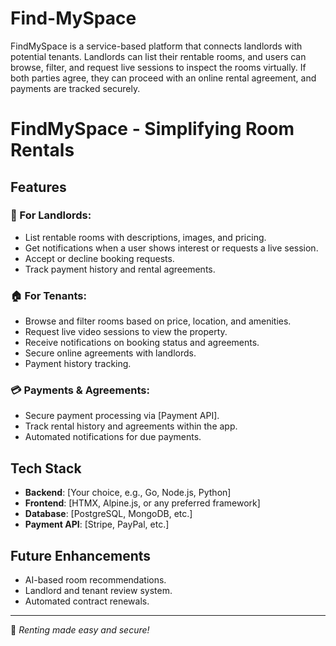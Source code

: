 # Find-MySpace

FindMySpace is a service-based platform that connects landlords with potential tenants. Landlords can list their rentable rooms, and users can browse, filter, and request live sessions to inspect the rooms virtually. If both parties agree, they can proceed with an online rental agreement, and payments are tracked securely.

# FindMySpace - Simplifying Room Rentals

## Features

### 🔑 For Landlords:
- List rentable rooms with descriptions, images, and pricing.
- Get notifications when a user shows interest or requests a live session.
- Accept or decline booking requests.
- Track payment history and rental agreements.

### 🏠 For Tenants:
- Browse and filter rooms based on price, location, and amenities.
- Request live video sessions to view the property.
- Receive notifications on booking status and agreements.
- Secure online agreements with landlords.
- Payment history tracking.

### 💳 Payments & Agreements:
- Secure payment processing via [Payment API].
- Track rental history and agreements within the app.
- Automated notifications for due payments.

## Tech Stack
- **Backend**: [Your choice, e.g., Go, Node.js, Python]
- **Frontend**: [HTMX, Alpine.js, or any preferred framework]
- **Database**: [PostgreSQL, MongoDB, etc.]
- **Payment API**: [Stripe, PayPal, etc.]

## Future Enhancements
- AI-based room recommendations.
- Landlord and tenant review system.
- Automated contract renewals.

---
🚀 *Renting made easy and secure!*

